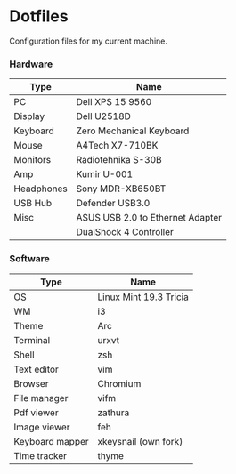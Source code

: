 # Dotfiles
Configuration files for my current machine.

### Hardware

| Type | Name |
| --- | --- |
| PC | Dell XPS 15 9560 |
| Display | Dell U2518D |
| Keyboard | Zero Mechanical Keyboard |
| Mouse | A4Tech X7-710BK |
| Monitors | Radiotehnika S-30B |
| Amp | Kumir U-001 |
| Headphones | Sony MDR-XB650BT |
| USB Hub | Defender USB3.0 |
| Misc | ASUS USB 2.0 to Ethernet Adapter |
|| DualShock 4 Controller |

### Software
| Type | Name |
| --- | --- |
| OS | Linux Mint 19.3 Tricia|
| WM | i3 |
| Theme | Arc |
| Terminal | urxvt |
| Shell | zsh |
| Text editor | vim |
| Browser | Chromium |
| File manager | vifm |
| Pdf viewer | zathura |
| Image viewer | feh |
| Keyboard mapper | xkeysnail (own fork) |
| Time tracker | thyme |


